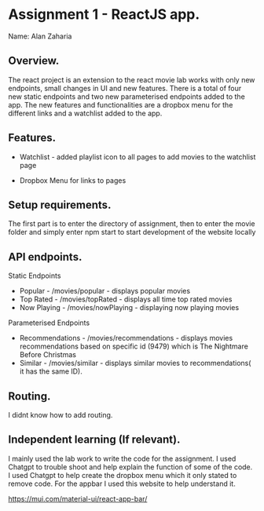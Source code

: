 # Assignment 1 - ReactJS app.

Name: Alan Zaharia

## Overview.

The react project is an extension to the react movie lab works with only new endpoints, small changes in UI and new features. There is a total of four new static endpoints and two new parameterised endpoints added to the app. The new features and functionalities are a dropbox menu for the different links and a watchlist added to the app.

## Features.
+ Watchlist -  added playlist icon to all pages to add movies to the watchlist page

+ Dropbox Menu for links to pages


## Setup requirements.

The first part is to enter the directory of assignment, then to enter the movie folder and simply enter npm start to start development of the website locally

## API endpoints.

Static Endpoints
+ Popular - /movies/popular - displays popular movies
+ Top Rated - /movies/topRated - displays all time top rated movies
+ Now Playing - /movies/nowPlaying - displaying now playing movies

Parameterised Endpoints
+ Recommendations - /movies/recommendations - displays movies recommendations based on specific id (9479) which is The Nightmare Before Christmas
+ Similar - /movies/similar - displays similar movies to recommendations( it has the same ID).

## Routing.

I didnt know how to add routing.

## Independent learning (If relevant).


I mainly used the lab work to write the code for the assignment. I used Chatgpt to trouble shoot and help explain the function of some of the code. I used Chatgpt to help create the dropbox menu which it only stated to remove code. For the appbar I used this website to help understand it.

 https://mui.com/material-ui/react-app-bar/